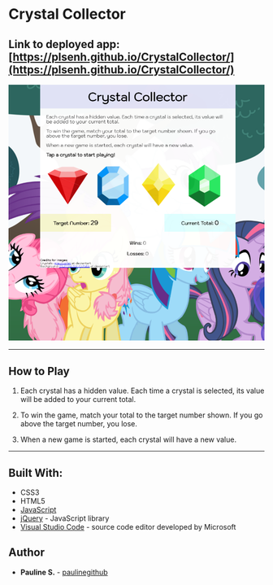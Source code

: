 # Crystal Collector

## Link to deployed app: [https://plsenh.github.io/CrystalCollector/](https://plsenh.github.io/CrystalCollector/)

![Crystals](assets/images/crystal_collector4.PNG)

---

## How to Play

1. Each crystal has a hidden value. Each time a crystal is selected, its value will be added to your current total.

2. To win the game, match your total to the target number shown. If you go above the target number, you lose.

3. When a new game is started, each crystal will have a new value.

---

## Built With:

- CSS3
- HTML5
- [JavaScript](https://developer.mozilla.org/en-US/docs/Web/JavaScript)
- [jQuery](https://jquery.com/) - JavaScript library
- [Visual Studio Code](https://code.visualstudio.com/) - source code editor developed by Microsoft

## Author

- **Pauline S.** - [paulinegithub](https://github.com/paulinegithub)

